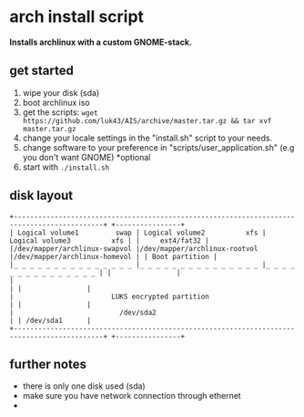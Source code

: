 # arch install script
**Installs archlinux with a custom GNOME-stack.**

## get started
1. wipe your disk (sda)
2. boot archlinux iso
3. get the scripts: ```wget https://github.com/luk43/AIS/archive/master.tar.gz && tar xvf master.tar.gz```
4. change your locale settings in the "install.sh" script to your needs.
5. change software to your preference in "scripts/user_application.sh" (e.g you don't want GNOME) \*optional
6. start with ```./install.sh```

## disk layout
```
+--------------------------------------------------------------------------------------------+ +----------------+
| Logical volume1         swap | Logical volume2          xfs | Logical volume3          xfs | |     ext4/fat32 |
|/dev/mapper/archlinux-swapvol |/dev/mapper/archlinux-rootvol |/dev/mapper/archlinux-homevol | | Boot partition |
|_ _ _ _ _ _ _ _ _ _ _ _ _ _ _ |_ _ _ _ _ _ _ _ _ _ _ _ _ _ _ |_ _ _ _ _ _ _ _ _ _ _ _ _ _ _ | |                |
|                                                                                            | |                |
|                        LUKS encrypted partition                                            | |                |
|                          /dev/sda2                                                         | | /dev/sda1      |
+--------------------------------------------------------------------------------------------+ +----------------+
```

## further notes
* there is only one disk used (sda)
* make sure you have network connection through ethernet
*
